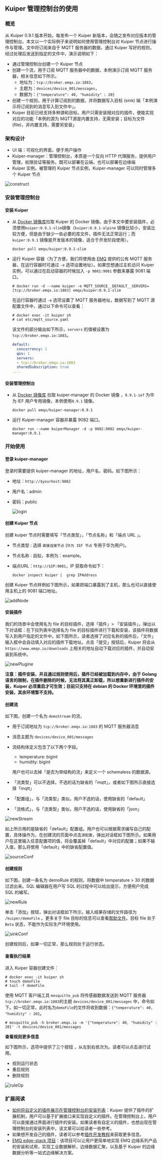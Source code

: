 

## Kuiper 管理控制台的使用

### 概览

从 Kuiper 0.9.1 版本开始，每发布一个 Kuiper 新版本，会随之发布对应版本的管理控制台。本文以一个实际例子来说明如何使用管理控制台对 Kuiper 节点进行操作与管理。文中将订阅来自于 MQTT 服务器的数据，通过 Kuiper 写好的规则，经过处理后发送到指定的文件中，演示说明如下：

- 通过管理控制台创建一个 Kuiper 节点
- 创建一个流，用于订阅 MQTT 服务器中的数据，本例演示订阅 MQTT 服务器，相关信息如下所示。
  - 地址为：`tcp://broker.emqx.io:1883`，
  - 主题为：`devices/device_001/messages`，
  - 数据为：`{"temperature": 40, "humidity" : 20}`
- 创建一个规则，用于计算订阅到的数据，并将数据写入目标 (sink) 端「本例演示将订阅到的消息写入到文件中」。
- Kuiper 目前已经支持多种源和目标。用户只需安装相对应的插件，便能实现对应的功能「本例的源为 MQTT源是内置支持，无需安装；目标为文件 (file)，非内置支持，需要另安装」

### 架构设计

* UI 端：可视化的界面，便于用户操作
* Kuiper-manager：管理控制台，本质是一个反向 HTTP 代理服务，提供用户管理，权限验证等服务。既可以部署在云端，也可以部署在边缘端
* Kuiper 实例，被管理的 Kuiper 节点实例，Kuiper-manager 可以同时管理多个 Kuiper 节点

![construct](./resources/arch.png)

### 安装管理控制台

#### 安装 Kuiper

- 从 [Docker 镜像库](https://hub.docker.com/r/emqx/kuiper/tags)拉取 Kuiper 的 Docker 镜像。由于本文中要安装插件，必须使用`kuiper:0.9.1-slim`镜像（`kuiper:0.9.1-alpine` 镜像比较小，安装比较方便，但是由于缺少一些必要的库文件，插件无法正常运行；而 `kuiper:0.9.1` 镜像是开发版本的镜像，适合于开发阶段使用）。

  ```shell
  docker pull emqx/kuiper:0.9.1-slim
  ```

- 运行 Kuiper 容器（为了方便，我们将使用由 [EMQ](https://www.emqx.io) 提供的公有 MQTT 服务器，在运行容器时可通过 `-e` 选项设置地址）。如果您想通过主机访问 Kuiper 实例，可以通过在启动容器的时候加入 `-p 9081:9081` 参数来暴露 9081 端口。

  ```shell
  # docker run -d --name kuiper -e MQTT_SOURCE__DEFAULT__SERVERS=[tcp://broker.emqx.io:1883] emqx/kuiper:0.9.1-slim
  ```
  
  在运行容器时通过 `-e` 选项设置了 MQTT 服务器地址，数据写到了 MQTT 源配置文件中，通过以下命令可以查看：
  
  ```shell
  # docker exec -it kuiper sh
  # cat etc/mqtt_source.yaml
  ```
  
  该文件的部分输出如下所示，`servers` 的值被设置为 `tcp://broker.emqx.io:1883`。
  
  ```yaml
  default:
    concurrency: 1
    qos: 1
    servers:
    - tcp://broker.emqx.io:1883
    sharedSubscription: true
  ....
  ```

#### 安装管理控制台

- 从 [Docker 镜像库](https://hub.docker.com/r/emqx/kuiper-manager/tags) 拉取 kuiper-manager 的 Docker 镜像 ，`0.9.1-ief` 为华为 IEF 用户专用镜像，本例使用`0.9.1` 镜像。

  ```shell
  docker pull emqx/kuiper-manager:0.9.1
  ```

- 运行 Kuiper-manager 容器并暴露 9082 端口。

  ```shell
  docker run --name kuiperManager -d -p 9082:9082 emqx/kuiper-manager:0.9.1
  ```

### 开始使用

#### 登录 kuiper-manager

登录时需要提供 kuiper-manager 的地址，用户名、密码。如下图所示：

* 地址：`http://$yourhost:9082`

* 用户名：admin

* 密码：public

  ![login](./resources/login.png)

#### 创建 Kuiper 节点

创建 kuiper 节点时需要填写「节点类型」，「节点名称」和「端点 URL 」。

* 节点类型 : 选择 `直接连接节点`  (`华为 IEF 节点` 专用于华为用户)。

* 节点名称 : 自拟，本例为：example。

* 端点URL：`http://$IP:9081`，IP 获取命令如下：

  ```shell
  docker inspect kuiper |  grep IPAddress
  ```

创建 Kuiper 节点样例如下图所示，如果把端口暴露到了主机，那么也可以直接使用主机上的 9081 端口地址。

![addNode](./resources/addNode.png)

#### 安装插件

我们的场景中会使用名为 file 的目标插件，选择「插件」> 「安装插件」，弹出以下对话框：在下拉列表中选择名为 file 的目标插件进行下载和安装，该插件将数据写入到用户指定的文件中。如下图所示，读者选择了对应名称的插件后，「文件」输入框中会自动填入对应的插件下载地址。点击「提交」按钮后，Kuiper 将会从 `https://www.emqx.io/downloads` 上相关的地址自动下载对应的插件，并自动安装到系统中。

![newPlugine](./resources/newPlugin.png)

**注意：插件安装、并且通过规则使用后，插件已经被加载到内存中，由于 Golang 语言的限制，在插件删除的时候，无法将其真正卸载，所以想重新进行插件的安装，Kuiper 必须重启才可生效；目前只支持在 debian 的 Docker 环境里的插件安装，其余环境暂不支持。**

#### 创建流

如下图，创建一个名为 `demoStream` 的流，

- 用于订阅地址为 `tcp://broker.emqx.io:1883` 的 MQTT 服务器消息

- 消息主题为 `devices/device_001/messages`

- 流结构体定义包含了以下两个字段。 

  - temperature: bigint 
  - humidity: bigint

  用户也可以去掉「是否为带结构的流」来定义一个 schemaless 的数据源。

- 「流类型」可以不选择，不选的话为缺省的「mqtt」，或者如下图所示直接选择「mqtt」

- 「配置组」，与「流类型」类似，用户不选的话，使用缺省的「default」

- 「流格式」，与「流类型」类似，用户不选的话，使用缺省的「json」

![newStream](./resources/newStream.png)

如上所示用的是缺省的「default」配置组。用户也可以根据需求编写自己的配置，具体操作为，在创建流的页面中点击`源配置`，弹出对话框如下图所示。如果用户在这里输入任意配置项的值，将会覆盖掉「default」中对应的配置；如果不输入值，那么将使用「default」中的缺省配置值。

![sourceConf](./resources/sourceConf.png)

#### 创建规则

如下图，创建一条名为 demoRule 的规则，将数据中 temperature > 30 的数据过滤出来。SQL 编辑器在用户写 SQL 的过程中可以给出提示，方便用户完成 SQL 的编写。

![newRule](./resources/newRule.png)

单击「添加」按钮，弹出对话框如下所示。输入结果存储的文件路径为 `/kuiper/demoFile` 。更多关于 file 目标的信息可以查看[帮助文件](../plugins/sinks/file.md)。目标 file 处于 `Beta` 状态，不能作为实际生产环境使用。

![sinkConf](./resources/sinkConf.png)

创建规则后，如果一切正常，那么规则处于运行状态。

#### 查看执行结果

进入 Kuiper 容器创建文件：

```shell
# docker exec -it kuiper sh
# touch demoFile
# tail -f demoFile
```

使用 MQTT 客户端工具 `mosquitto_pub` 将传感器数据发送到 MQTT 服务器 `tcp://broker.emqx.io:1883`的主题 `devices/device_001/messages`  中，命令如下。如一切正常，此时名为`demoFile`的文件将收到数据：`{"temperature": 40, "humidity" : 20}`。

```shell
# mosquitto_pub -h broker.emqx.io -m '{"temperature": 40, "humidity" : 20}' -t devices/device_001/messages
```

**查看规则更多信息**

如下图所示，选项中提供了三个按钮 ，从左到右依次为。读者可以点击进行试用。

- 规则运行状态
- 重启规则
- 删除规则

![ruleOp](./resources/ruleOp.png)

### 扩展阅读

- [如何将自定义的插件展示在管理控制台的安装列表](plugins_in_manager.md)：Kuiper 提供了插件的扩展机制，用户可以基于扩展接口来实现自定义的插件。在管理控制台上，用户可以直接通过界面进行插件的安装。如果读者有自定义的插件，也想出现在管理控制台的安装列表中，该文章可以给读者一些参考。
- 如果想开发自己的插件，读者可以参考[插件开发教程](../plugins/plugins_tutorial.md)来获取更多信息。
- [EMQ edge-stack 项目](https://github.com/emqx/edge-stack)：该项目可以让用户更简单地实现 EMQ 边缘系列产品的安装和试用，实现工业数据解析，边缘数据汇聚，以及基于 Kuiper 的边缘数据分析等一站式边缘解决方案。


